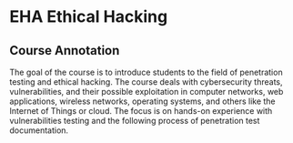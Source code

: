 <h1>EHA Ethical Hacking</h1>
<h2>Course Annotation</h2>

<p>The goal of the course is to introduce students to the field of penetration testing and ethical hacking. The course deals with cybersecurity threats, vulnerabilities, and their possible exploitation in computer networks, web applications, 
  wireless networks, operating systems, and others like the Internet of Things or cloud. 
  The focus is on hands-on experience with vulnerabilities testing and the following process of penetration test documentation.</p>
